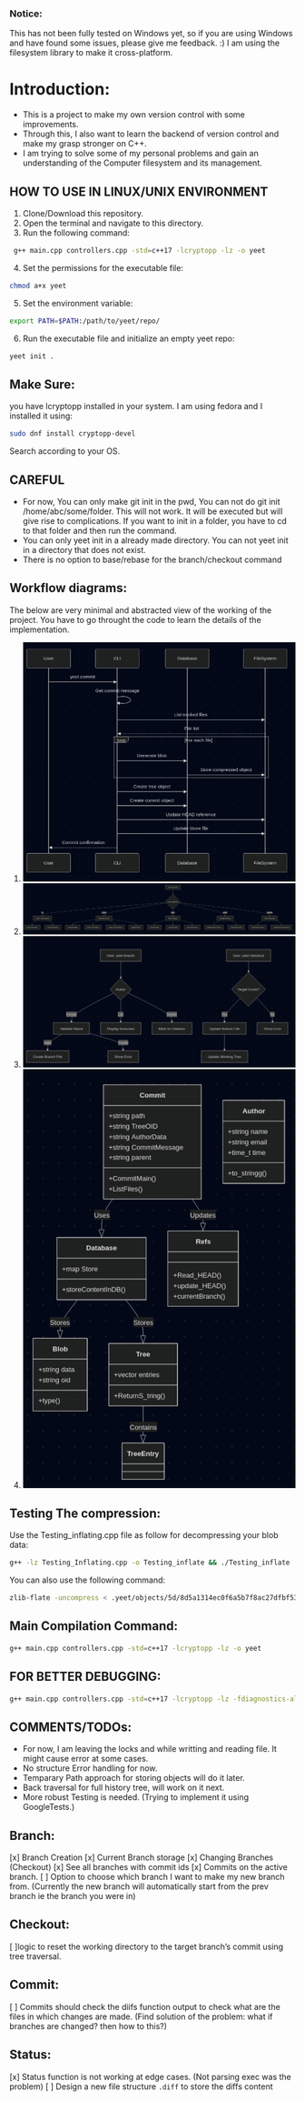 ### Notice: 
This has not been fully tested on Windows yet, so if you are using Windows and have found some issues, please give me feedback. :)
I am using the filesystem library to make it cross-platform.

# Introduction:
- This is a project to make my own version control with some improvements.
- Through this, I also want to learn the backend of version control and make my grasp stronger on C++.
- I am trying to solve some of my personal problems and gain an understanding of the Computer filesystem and its management.

## HOW TO USE IN LINUX/UNIX ENVIRONMENT
1. Clone/Download this repository.
2. Open the terminal and navigate to this directory.
3. Run the following command:
```bash
 g++ main.cpp controllers.cpp -std=c++17 -lcryptopp -lz -o yeet
```
4. Set the permissions for the executable file:
```bash
chmod a+x yeet
```
5. Set the environment variable:
```bash
export PATH=$PATH:/path/to/yeet/repo/
```
6. Run the executable file and initialize an empty yeet repo:
```bash
yeet init .
```
## Make Sure:
you have lcryptopp installed in your system. I am using fedora and I installed it using:
```bash 
sudo dnf install cryptopp-devel
```
Search according to your OS.

## CAREFUL
- For now, You can only make git init in the pwd, You can not do git init /home/abc/some/folder. This will not work. It will be executed but will give rise to complications. If you want to init in a folder, you have to cd to that folder and then run the command. 
- You can only yeet init in a already made directory. You can not yeet init in a directory that does not exist.
- There is no option to base/rebase for the branch/checkout command

## Workflow diagrams:
The below are very minimal and abstracted view of the working of the project. You have to go throught the code to learn the details of the implementation.
1. ![Sequence Diagram](assets/Sequence_Diagram.png)
2. ![Data Flow](assets/Data_FLow.png)
3. ![Branching Data Flow](assets/Branching_FLow.png)
4. ![Class Diagram](assets/Class_Diagram.png)


## Testing The compression:
Use the Testing_inflating.cpp file as follow for decompressing your blob data: 
```bash
g++ -lz Testing_Inflating.cpp -o Testing_inflate && ./Testing_inflate
```

You can also use the following command:
```bash 
zlib-flate -uncompress < .yeet/objects/5d/8d5a1314ec0f6a5b7f8ac27dfbf53ed82bf3fe > test-abc
```

## Main Compilation Command:

```bash
g++ main.cpp controllers.cpp -std=c++17 -lcryptopp -lz -o yeet
```

## FOR BETTER DEBUGGING:
```bash
g++ main.cpp controllers.cpp -std=c++17 -lcryptopp -lz -fdiagnostics-all-candidates
```

## COMMENTS/TODOs:
- For now, I am leaving the locks and while writting and reading file. It might cause error at some cases.
- No structure Error handling for now.
- Temparary Path approach for storing objects will do it later.
- Back traversal for full history tree, will work on it next.
- More robust Testing is needed. (Trying to implement it using GoogleTests.)

## Branch:
[x] Branch Creation
[x] Current Branch storage
[x] Changing Branches (Checkout)
[x] See all branches with commit ids
[x] Commits on the active branch.
[ ] Option to choose which branch I want to make my new branch from. (Currently the new branch will automatically start from the prev branch ie the branch you were in)

## Checkout:
[ ]logic to reset the working directory to the target branch’s commit using tree traversal.

## Commit:
[ ] Commits should check the diifs function output to check what are the files in which changes are made. (Find solution of the problem: what if branches are changed? then how to this?)

## Status:
[x] Status function is not working at edge cases. (Not parsing exec was the problem)
[ ] Design a new file structure `.diff` to store the diffs content